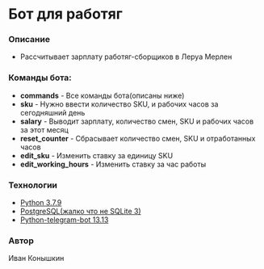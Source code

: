 # Бот для работяг
### Описание
- Рассчитывает зарплату работяг-сборщиков в Леруа Мерлен
### Команды бота:
- **commands** - Все команды бота(описаны ниже)
- **sku** - Нужно ввести количество SKU, и рабочих часов за сегодняшний день
- **salary** - Выводит зарплату, количество смен, SKU и рабочих часов за этот месяц
- **reset_counter** - Сбрасывает количество смен, SKU и отработанных часов
- **edit_sku** - Изменить ставку за единицу SKU
- **edit_working_hours** - Изменить ставку за час работы
### Технологии
- [Python 3.7.9](https://www.python.org/)
- [PostgreSQL(жалко что не SQLite 3)](https://www.postgresql.org/)
- [Python-telegram-bot 13.13](https://pypi.org/project/python-telegram-bot/)
### Автор
Иван Конышкин
